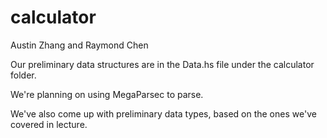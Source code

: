 # calculator
Austin Zhang and Raymond Chen

Our preliminary data structures are in the Data.hs file under the calculator folder.

We're planning on using MegaParsec to parse.

We've also come up with preliminary data types, based on the ones we've covered in lecture.